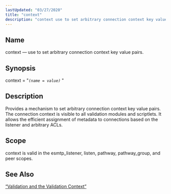 ```yaml
---
lastUpdated: "03/27/2020"
title: "context"
description: "context use to set arbitrary connection context key value pairs context name value Provides a mechanism to set arbitrary connection context key value pairs The connection context is visible to all validation modules and scriptlets It allows the efficient assignment of metadata to connections based on the listener and arbitrary..."
---
```


<a name="conf.ref.context"></a> 
## Name

context — use to set arbitrary connection context key value pairs.

## Synopsis

context = "*`(name = value)`*          "

<a name="idp23967360"></a> 
## Description

Provides a mechanism to set arbitrary connection context key value pairs. The connection context is visible to all validation modules and scriptlets. It allows the efficient assignment of metadata to connections based on the listener and arbitrary ACLs.

<a name="idp23969424"></a> 
## Scope

context is valid in the esmtp_listener, listen, pathway, pathway_group, and peer scopes.

<a name="idp23971312"></a> 
## See Also

[“Validation and the Validation Context”](/momentum/4/4-policy#policy.validation)